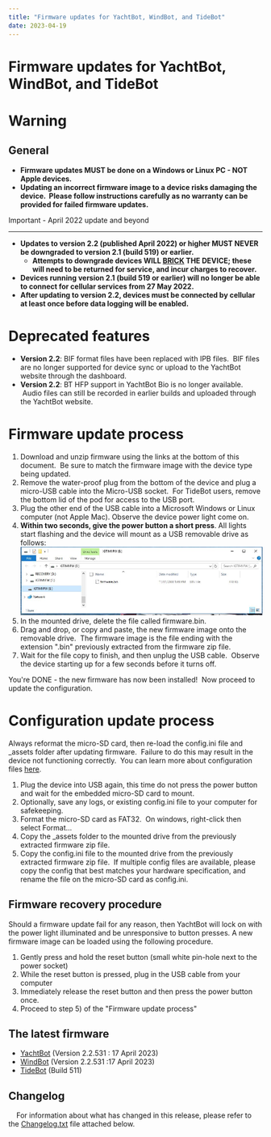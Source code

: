 ```yaml
---
title: "Firmware updates for YachtBot, WindBot, and TideBot"
date: 2023-04-19
---
```

# Firmware updates for YachtBot, WindBot, and TideBot

Warning
=======

General
-------

*   **Firmware updates MUST be done on a **Windows or Linux PC -** NOT Apple devices.**
*   **Updating an incorrect firmware image to a device risks damaging the device.  Please follow instructions carefully as no warranty can be provided for failed firmware updates.**

Important - April 2022 update and beyond  

-------------------------------------------

*   **Updates to version 2.2 (published April 2022) or higher MUST NEVER be downgraded to version 2.1 (build 519) or earlier.**  
    *   **Attempts to downgrade devices WILL [BRICK](https://en.wikipedia.org/wiki/Brick_(electronics)) THE DEVICE; these will need to be returned for service, and incur charges to recover.**
*   **Devices running version 2.1 (build 519 or earlier) will no longer be able to connect for cellular services from 27 May 2022.**
*   **After updating to version 2.2, devices must be connected by cellular at least once before data logging will be enabled.**

Deprecated features
===================

*   **Version 2.2**: BIF format files have been replaced with IPB files.  BIF files are no longer supported for device sync or upload to the YachtBot website through the dashboard.
*   **Version 2.2**: BT HFP support in YachtBot Bio is no longer available.  Audio files can still be recorded in earlier builds and uploaded through the YachtBot website.

Firmware update process
=======================

1.  Download and unzip firmware using the links at the bottom of this document.  Be sure to match the firmware image with the device type being updated.   
2.  Remove the water-proof plug from the bottom of the device and plug a micro-USB cable into the Micro-USB socket.  For TideBot users, remove the bottom lid of the pod for access to the USB port.
3.  Plug the other end of the USB cable into a Microsoft Windows or Linux computer (not Apple Mac). Observe the device power light come on. 
4.  **Within two seconds, give the power button a short press**. All lights start flashing and the device will mount as a USB removable drive as follows:<img src="../../../assets/images/blob1445395397518.jpeg" alt=""  />
5.  In the mounted drive, delete the file called firmware.bin.
6.  Drag and drop, or copy and paste, the new firmware image onto the removable drive.  The firmware image is the file ending with the extension ".bin" previously extracted from the firmware zip file.
7.  Wait for the file copy to finish, and then unplug the USB cable.  Observe the device starting up for a few seconds before it turns off.

  

You're DONE - the new firmware has now been installed!  Now proceed to update the configuration.

  

Configuration update process
============================

Always reformat the micro-SD card, then re-load the config.ini file and \_assets folder after updating firmware.  Failure to do this may result in the device not functioning correctly.  You can learn more about configuration files [here](../../YachtBot%20Products/YachtBot%20product%20family%20fundamentals/Making%20configuration%20changes%20on%20YachtBot%20devices.md).

1.  Plug the device into USB again, this time do not press the power button and wait for the embedded micro-SD card to mount.
2.  Optionally, save any logs, or existing config.ini file to your computer for safekeeping.
3.  Format the micro-SD card as FAT32.  On windows, right-click then select Format...
4.  Copy the \_assets folder to the mounted drive from the previously extracted firmware zip file.
5.  Copy the config.ini file to the mounted drive from the previously extracted firmware zip file.  If multiple config files are available, please copy the config that best matches your hardware specification, and rename the file on the micro-SD card as config.ini.  

  

Firmware recovery procedure
---------------------------

Should a firmware update fail for any reason, then YachtBot will lock on with the power light illuminated and be unresponsive to button presses. A new firmware image can be loaded using the following procedure.

1.  Gently press and hold the reset button (small white pin-hole next to the power socket) 
2.  While the reset button is pressed, plug in the USB cable from your computer
3.  Immediately release the reset button and then press the power button once.
4.  Proceed to step 5) of the "Firmware update process"

  

The latest firmware 
--------------------

*   [YachtBot](https://support.yacht-bot.com/helpdesk/attachments/8112580412) (Version 2.2.531 : 17 April 2023)[](https://yachtbot.freshdesk.com/helpdesk/attachments/8048946772)
*   [WindBot](https://support.yacht-bot.com/helpdesk/attachments/8112580398) (Version 2.2.531 :17 April 2023)
*   [TideBot](https://support.yacht-bot.com/helpdesk/attachments/8039434681) (Build 511)

  

Changelog
---------

    For information about what has changed in this release, please refer to the [Changelog.txt](https://support.yacht-bot.com/helpdesk/attachments/8112580486) file attached below.